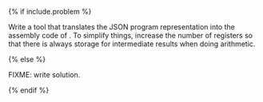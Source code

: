 {% if include.problem %}

Write a tool that translates the JSON program representation
into the assembly code of <span x="virtual-machine"></span>.
To simplify things,
increase the number of registers so that
there is always storage for intermediate results
when doing arithmetic.

{% else %}

FIXME: write solution.

{% endif %}
